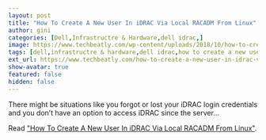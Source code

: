 ```yaml
---
layout: post
title: "How To Create A New User In iDRAC Via Local RACADM From Linux"
author: gini
categories: [Dell,Infrastructre & Hardware,dell idrac,]
image: https://www.techbeatly.com/wp-content/uploads/2018/10/how-to-create-a-new-user-in-idrac-via-local-racadm-from-linux-cover-720x340.png
tags: [dell,infrastructre & hardware,dell idrac,how to create a new user in idrac via local racadm from linux,idrac user,racadm,]
ext_url: https://www.techbeatly.com/how-to-create-a-new-user-in-idrac-via-local-racadm-from-linux/
show-avatar: true
featured: false
hidden: false
---
```


There might be situations like you forgot or lost your iDRAC login credentials and you don’t have an option to access iDRAC since the server...

Read ["How To Create A New User In iDRAC Via Local RACADM From Linux"](https://www.techbeatly.com/how-to-create-a-new-user-in-idrac-via-local-racadm-from-linux/).